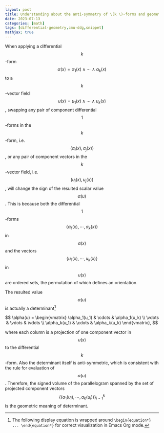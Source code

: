 ```yaml
---
layout: post
title: Understanding about the anti-symmetry of \(k \)-forms and geometric meaning of determinant
date: 2023-07-13
categories: [math]
tags: [differential-geometry,cmu-ddg,snippet]
mathjax: true
---
```


When applying a differential $$k$$-form
$$\alpha(x) = \alpha_1(x) \wedge \cdots \wedge \alpha_k(x)$$ to a
$$k$$-vector field $$u(x) = u_1(x) \wedge \cdots \wedge u_k(x)$$,
swapping any pair of component differential $$1$$-forms in the
$$k$$-form, i.e. $$(\alpha_i(x), \alpha_j(x))$$, or any pair of
component vectors in the $$k$$-vector field, i.e. $$(u_i(x), u_j(x))$$,
will change the sign of the resulted scalar value $$\alpha(u)$$. This is
because both the differential $$1$$-forms
$$\{\alpha_1(x), \cdots, \alpha_k(x)\}$$ in $$\alpha(x)$$ and the
vectors $$\{u_1(x), \cdots, u_k(x)\}$$ in $$u(x)$$ are ordered sets, the
permutation of which defines an orientation.

The resulted value $$\alpha(u)$$ is actually a determinant[^1]

$$
\alpha(u) = 
\begin{vmatrix}
\alpha_1(u_1) & \cdots & \alpha_1(u_k) \\
\vdots & \vdots & \vdots \\
\alpha_k(u_1) & \cdots & \alpha_k(u_k)
\end{vmatrix},
$$

where each column is a projection of one component
vector in $$u(x)$$ to the differential $$k$$-form. Also the determinant
itself is anti-symmetric, which is consistent with the rule for
evaluation of $$\alpha(u)$$. Therefore, the signed volume of the
parallelogram spanned by the set of projected component vectors
$$\left\{ (\alpha_1(u_i), \cdots, \alpha_k(u_i)) \right\}_{i=1}^{k}$$ is
the geometric meaning of determinant.

[^1]: The following display equation is wrapped around `\begin{equation*} ... \end{equation*}` for correct visualization in Emacs Org mode.
